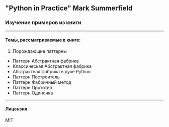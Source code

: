 ## "Python in Practice" Mark Summerfield

### Изучение примеров из книги

---

#### Темы, рассматриваемые в книге:

1. Порождающие паттерны
- Паттерн Абстрактная фабрика
- Классическая Абстрактная фабрика
- Абстрактная фабрика в духе Python
- Паттерн Построитель
- Паттерн Фабричный метод
- Паттерн Прототип
- Паттерн Одиночка

---

#### Лицензия

MIT